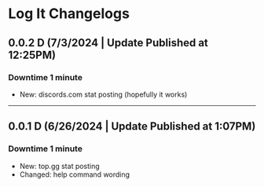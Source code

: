 # Log It Changelogs

## 0.0.2 D (7/3/2024 | Update Published at 12:25PM)
### Downtime 1 minute
- New: discords.com stat posting (hopefully it works)

---

## 0.0.1 D (6/26/2024 | Update Published at 1:07PM)
### Downtime 1 minute
- New: top.gg stat posting
- Changed: help command wording
